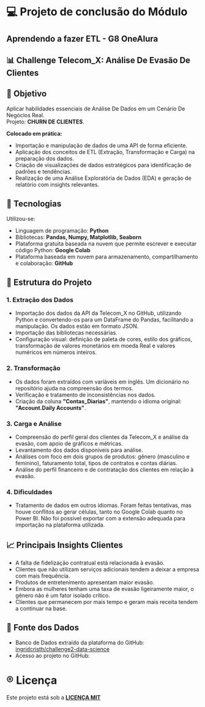 # 💻 Projeto de conclusão do Módulo
## Aprendendo a fazer ETL - G8 OneAlura

## 📊 Challenge Telecom_X: Análise De Evasão De Clientes

## 📌 Objetivo
Aplicar habilidades essenciais de Análise De Dados em um Cenário De Negócios Real.  
Projeto: **CHURN DE CLIENTES**.

**Colocado em prática:**
- Importação e manipulação de dados de uma API de forma eficiente.
- Aplicação dos conceitos de ETL (Extração, Transformação e Carga) na preparação dos dados.
- Criação de visualizações de dados estratégicos para identificação de padrões e tendências.
- Realização de uma Análise Exploratória de Dados (EDA) e geração de relatório com insights relevantes.

## 🧰 Tecnologias
Utilizou-se:
- Linguagem de programação: **Python**  
- Bibliotecas: **Pandas, Numpy, Matplotlib, Seaborn**  
- Plataforma gratuita baseada na nuvem que permite escrever e executar código Python: **Google Colab**  
- Plataforma baseada em nuvem para armazenamento, compartilhamento e colaboração: **GitHub**

## 📂 Estrutura do Projeto
### 1. Extração dos Dados
- Importação dos dados da API da Telecom_X no GitHub, utilizando Python e convertendo-os para um DataFrame do Pandas, facilitando a manipulação. Os dados estão em formato JSON.
- Importação das bibliotecas necessárias.
- Configuração visual: definição de paleta de cores, estilo dos gráficos, transformação de valores monetários em moeda Real e valores numéricos em números inteiros.

### 2. Transformação
- Os dados foram extraídos com variáveis em inglês. Um dicionário no repositório ajuda na compreensão dos termos.
- Verificação e tratamento de inconsistências nos dados.
- Criação da coluna **"Contas_Diarias"**, mantendo o idioma original: **"Account.Daily Accounts"**.

### 3. Carga e Análise
- Compreensão do perfil geral dos clientes da Telecom_X e análise da evasão, com apoio de gráficos e métricas.
- Levantamento dos dados disponíveis para análise.
- Análises com foco em dois grupos de produtos: gênero (masculino e feminino), faturamento total, tipos de contratos e contas diárias.
- Análise do perfil financeiro e de contratação dos clientes em relação à evasão.

### 4. Dificuldades
- Tratamento de dados em outros idiomas. Foram feitas tentativas, mas houve conflitos ao gerar células, tanto no Google Colab quanto no Power BI. Não foi possível exportar com a extensão adequada para importação na plataforma utilizada.

## 📈 Principais Insights Clientes
- A falta de fidelização contratual está relacionada à evasão.
- Clientes que não utilizam serviços adicionais tendem a deixar a empresa com mais frequência.
- Produtos de entretenimento apresentam maior evasão.
- Embora as mulheres tenham uma taxa de evasão ligeiramente maior, o gênero não é um fator isolado crítico.
- Clientes que permanecem por mais tempo e geram mais receita tendem a continuar na base.

## 📁 Fonte dos Dados
- Banco de Dados extraído da plataforma do GitHub: [ingridcristh/challenge2-data-science](https://github.com/ingridcristh/challenge2-data-science)
- Acesso ao projeto no GitHub:

# ®️ Licença
Este projeto está sob a **<u>LICENÇA MIT</u>** 

